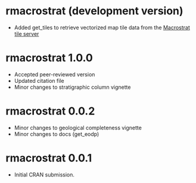 # rmacrostrat (development version)

* Added get_tiles to retrieve vectorized map tile data from the [Macrostrat tile server](https://tiles.macrostrat.org/)

# rmacrostrat 1.0.0

* Accepted peer-reviewed version
* Updated citation file
* Minor changes to stratigraphic column vignette

# rmacrostrat 0.0.2

* Minor changes to geological completeness vignette
* Minor changes to docs (get_eodp)

# rmacrostrat 0.0.1

* Initial CRAN submission.
